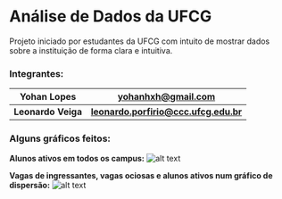 # Análise de Dados da UFCG
Projeto iniciado por estudantes da UFCG com intuito de mostrar dados sobre a instituição de forma clara e intuitiva.

### Integrantes:
**Yohan Lopes** | **yohanhxh@gmail.com**
--- | ---
**Leonardo Veiga** | **leonardo.porfirio@ccc.ufcg.edu.br**

### Alguns gráficos feitos:

**Alunos ativos em todos os campus:**
![alt text](https://i.imgur.com/MlMZvhT.png)

**Vagas de ingressantes, vagas ociosas e alunos ativos num gráfico de dispersão:**
![alt text](https://pbs.twimg.com/media/EaxX3qKWsAEJ63I?format=png&name=large)
